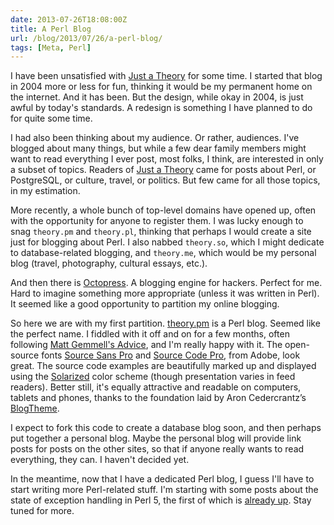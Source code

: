 ```yaml
--- 
date: 2013-07-26T18:08:00Z
title: A Perl Blog
url: /blog/2013/07/26/a-perl-blog/
tags: [Meta, Perl]
---
```


I have been unsatisfied with [Just a Theory] for some time. I started that
blog in 2004 more or less for fun, thinking it would be my permanent home on
the internet. And it has been. But the design, while okay in 2004, is just
awful by today's standards. A redesign is something I have planned to do for
quite some time.

I had also been thinking about my audience. Or rather, audiences. I've blogged
about many things, but while a few dear family members might want to read
everything I ever post, most folks, I think, are interested in only a subset
of topics. Readers of [Just a Theory] came for posts about Perl, or
PostgreSQL, or culture, travel, or politics. But few came for all those
topics, in my estimation.

More recently, a whole bunch of top-level domains have opened up, often with
the opportunity for anyone to register them. I was lucky enough to snag
`theory.pm` and `theory.pl`, thinking that perhaps I would create a site just
for blogging about Perl. I also nabbed `theory.so`, which I might dedicate to
database-related blogging, and `theory.me`, which would be my personal blog
(travel, photography, cultural essays, etc.).

And then there is [Octopress]. A blogging engine for hackers. Perfect for me.
Hard to imagine something more appropriate (unless it was written in Perl). It
seemed like a good opportunity to partition my online blogging.

So here we are with my first partition. [theory.pm] is a Perl blog. Seemed
like the perfect name. I fiddled with it off and on for a few months, often
following [Matt Gemmell's Advice], and I'm really happy with it. The
open-source fonts [Source Sans Pro] and [Source Code Pro], from Adobe, look
great. The source code examples are beautifully marked up and displayed using
the [Solarized] color scheme (though presentation varies in feed readers).
Better still, it's equally attractive and readable on computers, tablets and
phones, thanks to the foundation laid by Aron Cedercrantz’s [BlogTheme].

I expect to fork this code to create a database blog soon, and then perhaps
put together a personal blog. Maybe the personal blog will provide link posts
for posts on the other sites, so that if anyone really wants to read
everything, they can. I haven't decided yet.

In the meantime, now that I have a dedicated Perl blog, I guess I'll have to
start writing more Perl-related stuff. I'm starting with some posts about the
state of exception handling in Perl 5, the first of which is [already up]. Stay
tuned for more.

[Just a Theory]: http://justatheory.com/
[Octopress]: http://octopress.org
[theory.pm]: /
[Solarized]: http://ethanschoonover.com/solarized
[Matt Gemmell's Advice]: http://mattgemmell.com/2013/05/22/designing-blogs-for-readers/
[Source Sans Pro]: https://github.com/adobe/source-sans-pro
[Source Code Pro]: https://github.com/adobe/source-code-pro
[Solarized]: http://ethanschoonover.com/solarized
[BlogTheme]: https://github.com/rastersize/BlogTheme
[already up]: /exceptions/2013/07/26/trying-times/
